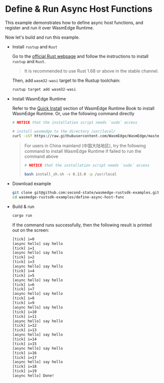 # Define & Run Async Host Functions

This example demonstrates how to define async host functions, and register and run it over WasmEdge Runtime.

Now let's build and run this example.

- Install `rustup` and `Rust`

  Go to the [official Rust webpage](https://www.rust-lang.org/tools/install) and follow the instructions to install `rustup` and `Rust`.

  > It is recommended to use Rust 1.68 or above in the stable channel.

  Then, add `wasm32-wasi` target to the Rustup toolchain:

  ```bash
  rustup target add wasm32-wasi
  ```

- Install WasmEdge Runtime

  Refer to the [Quick Install](https://wasmedge.org/book/en/quick_start/install.html#quick-install) section of WasmEdge Runtime Book to install WasmEdge Runtime. Or, use the following command directly

  ```bash
  # NOTICE that the installation script needs `sudo` access

  # install wasmedge to the directory /usr/local/
  curl -sSf https://raw.githubusercontent.com/WasmEdge/WasmEdge/master/utils/install.sh | bash -s -- -v 0.13.0 -p /usr/local
  ```

  > For users in China mainland (中国大陆地区), try the following command to install WasmEdge Runtime if failed to run the command above
  >
  > ```bash
  > # NOTICE that the installation script needs `sudo` access
  >
  > bash install_zh.sh -v 0.13.0 -p /usr/local
  > ```

- Download example

  ```bash
  git clone git@github.com:second-state/wasmedge-rustsdk-examples.git
  cd wasmedge-rustsdk-examples/define-async-host-func
  ```

- Build & run

  ```bash
  cargo run
  ```

  If the command runs successfully, then the following result is printed out on the screen:

  ```bash
  [tick] i=0
  [async hello] say hello
  [tick] i=1
  [async hello] say hello
  [tick] i=2
  [tick] i=3
  [async hello] say hello
  [tick] i=4
  [tick] i=5
  [async hello] say hello
  [tick] i=6
  [tick] i=7
  [async hello] say hello
  [tick] i=8
  [tick] i=9
  [async hello] say hello
  [tick] i=10
  [tick] i=11
  [async hello] say hello
  [tick] i=12
  [tick] i=13
  [async hello] say hello
  [tick] i=14
  [tick] i=15
  [async hello] say hello
  [tick] i=16
  [tick] i=17
  [async hello] say hello
  [tick] i=18
  [tick] i=19
  [async hello] Done!
  ```
